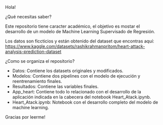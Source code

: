 Hola! 

¿Qué necesitas saber?

Este repositorio tiene caracter académico, el objetivo es mostar el desarrollo de un modelo de Machine Learning Supervisado de Regresión.

Los datos son ficcticios y están obtenido del dataset que encontras aquí: https://www.kaggle.com/datasets/rashikrahmanpritom/heart-attack-analysis-prediction-dataset

¿Como se organiza el repositorio?

- Datos: Contiene los datasets originales y modificados.
- Modelos: Contiene dos pipelines con el modelo de ejecución y reentrenamiento finales.
- Resultados: Contiene las variables finales.
- App_heart: Contiene todo lo relacionado con el desarrollo de la aplicación indicada en la cabecera del notebook Heart_Atack.ipynb.
- Heart_Atack.ipynb: Notebook con el desarrollo completo del modelo de machine learning.

Gracias por leerme!
